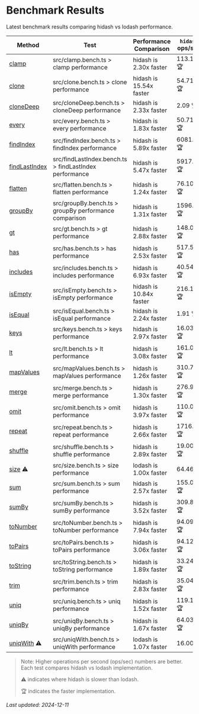 # Benchmark Results

Latest benchmark results comparing hidash vs lodash performance.

| Method | Test | Performance Comparison | `hidash` ops/sec | `lodash@4.17.21` ops/sec |
|--------|------|----------------------|----------------|----------------|
| [clamp](https://github.com/NaverPayDev/hidash/blob/9060d04c720505d8573b089c22576911cdf7ff00/src/clamp.ts) | src/clamp.bench.ts > clamp performance | hidash is 2.30x faster | 113.12 🏆 | 49.26 |
| [clone](https://github.com/NaverPayDev/hidash/blob/9060d04c720505d8573b089c22576911cdf7ff00/src/clone.ts) | src/clone.bench.ts > clone performance | hidash is 15.54x faster | 54.71 🏆 | 3.52 |
| [cloneDeep](https://github.com/NaverPayDev/hidash/blob/9060d04c720505d8573b089c22576911cdf7ff00/src/cloneDeep.ts) | src/cloneDeep.bench.ts > cloneDeep performance | hidash is 2.33x faster | 2.09 🏆 | 0.90 |
| [every](https://github.com/NaverPayDev/hidash/blob/9060d04c720505d8573b089c22576911cdf7ff00/src/every.ts) | src/every.bench.ts > every performance | hidash is 1.83x faster | 50.71 🏆 | 27.77 |
| [findIndex](https://github.com/NaverPayDev/hidash/blob/9060d04c720505d8573b089c22576911cdf7ff00/src/findIndex.ts) | src/findIndex.bench.ts > findIndex performance | hidash is 5.89x faster | 6081.07 🏆 | 1033.25 |
| [findLastIndex](https://github.com/NaverPayDev/hidash/blob/9060d04c720505d8573b089c22576911cdf7ff00/src/findLastIndex.ts) | src/findLastIndex.bench.ts > findLastIndex performance | hidash is 5.47x faster | 5917.19 🏆 | 1081.76 |
| [flatten](https://github.com/NaverPayDev/hidash/blob/9060d04c720505d8573b089c22576911cdf7ff00/src/flatten.ts) | src/flatten.bench.ts > flatten performance | hidash is 1.24x faster | 76.10 🏆 | 61.44 |
| [groupBy](https://github.com/NaverPayDev/hidash/blob/9060d04c720505d8573b089c22576911cdf7ff00/src/groupBy.ts) | src/groupBy.bench.ts > groupBy performance comparison | hidash is 1.31x faster | 1596.81 🏆 | 1219.99 |
| [gt](https://github.com/NaverPayDev/hidash/blob/9060d04c720505d8573b089c22576911cdf7ff00/src/gt.ts) | src/gt.bench.ts > gt performance | hidash is 2.88x faster | 148.04 🏆 | 51.41 |
| [has](https://github.com/NaverPayDev/hidash/blob/9060d04c720505d8573b089c22576911cdf7ff00/src/has.ts) | src/has.bench.ts > has performance | hidash is 2.53x faster | 517.55 🏆 | 204.42 |
| [includes](https://github.com/NaverPayDev/hidash/blob/9060d04c720505d8573b089c22576911cdf7ff00/src/includes.ts) | src/includes.bench.ts > includes performance | hidash is 6.93x faster | 40.54 🏆 | 5.85 |
| [isEmpty](https://github.com/NaverPayDev/hidash/blob/9060d04c720505d8573b089c22576911cdf7ff00/src/isEmpty.ts) | src/isEmpty.bench.ts > isEmpty performance | hidash is 10.84x faster | 216.14 🏆 | 19.93 |
| [isEqual](https://github.com/NaverPayDev/hidash/blob/9060d04c720505d8573b089c22576911cdf7ff00/src/isEqual.ts) | src/isEqual.bench.ts > isEqual performance | hidash is 2.24x faster | 1.91 🏆 | 0.85 |
| [keys](https://github.com/NaverPayDev/hidash/blob/9060d04c720505d8573b089c22576911cdf7ff00/src/keys.ts) | src/keys.bench.ts > keys performance | hidash is 2.97x faster | 16.03 🏆 | 5.40 |
| [lt](https://github.com/NaverPayDev/hidash/blob/9060d04c720505d8573b089c22576911cdf7ff00/src/lt.ts) | src/lt.bench.ts > lt performance | hidash is 3.08x faster | 161.00 🏆 | 52.20 |
| [mapValues](https://github.com/NaverPayDev/hidash/blob/9060d04c720505d8573b089c22576911cdf7ff00/src/mapValues.ts) | src/mapValues.bench.ts > mapValues performance | hidash is 1.26x faster | 310.72 🏆 | 246.54 |
| [merge](https://github.com/NaverPayDev/hidash/blob/9060d04c720505d8573b089c22576911cdf7ff00/src/merge.ts) | src/merge.bench.ts > merge performance | hidash is 1.30x faster | 276.98 🏆 | 213.28 |
| [omit](https://github.com/NaverPayDev/hidash/blob/9060d04c720505d8573b089c22576911cdf7ff00/src/omit.ts) | src/omit.bench.ts > omit performance | hidash is 3.97x faster | 110.08 🏆 | 27.75 |
| [repeat](https://github.com/NaverPayDev/hidash/blob/9060d04c720505d8573b089c22576911cdf7ff00/src/repeat.ts) | src/repeat.bench.ts > repeat performance | hidash is 2.66x faster | 1716.67 🏆 | 644.92 |
| [shuffle](https://github.com/NaverPayDev/hidash/blob/9060d04c720505d8573b089c22576911cdf7ff00/src/shuffle.ts) | src/shuffle.bench.ts > shuffle performance | hidash is 2.89x faster | 19.00 🏆 | 6.57 |
| [size](https://github.com/NaverPayDev/hidash/blob/9060d04c720505d8573b089c22576911cdf7ff00/src/size.ts) ⚠️ | src/size.bench.ts > size performance | lodash is 1.00x faster | 64.46 | 64.77 🏆 |
| [sum](https://github.com/NaverPayDev/hidash/blob/9060d04c720505d8573b089c22576911cdf7ff00/src/sum.ts) | src/sum.bench.ts > sum performance | hidash is 2.57x faster | 155.08 🏆 | 60.45 |
| [sumBy](https://github.com/NaverPayDev/hidash/blob/9060d04c720505d8573b089c22576911cdf7ff00/src/sumBy.ts) | src/sumBy.bench.ts > sumBy performance | hidash is 3.52x faster | 309.85 🏆 | 88.03 |
| [toNumber](https://github.com/NaverPayDev/hidash/blob/9060d04c720505d8573b089c22576911cdf7ff00/src/toNumber.ts) | src/toNumber.bench.ts > toNumber performance | hidash is 7.94x faster | 94.09 🏆 | 11.85 |
| [toPairs](https://github.com/NaverPayDev/hidash/blob/9060d04c720505d8573b089c22576911cdf7ff00/src/toPairs.ts) | src/toPairs.bench.ts > toPairs performance | hidash is 3.06x faster | 94.12 🏆 | 30.73 |
| [toString](https://github.com/NaverPayDev/hidash/blob/9060d04c720505d8573b089c22576911cdf7ff00/src/toString.ts) | src/toString.bench.ts > toString performance | hidash is 1.89x faster | 33.24 🏆 | 17.57 |
| [trim](https://github.com/NaverPayDev/hidash/blob/9060d04c720505d8573b089c22576911cdf7ff00/src/trim.ts) | src/trim.bench.ts > trim performance | hidash is 2.83x faster | 35.04 🏆 | 12.37 |
| [uniq](https://github.com/NaverPayDev/hidash/blob/9060d04c720505d8573b089c22576911cdf7ff00/src/uniq.ts) | src/uniq.bench.ts > uniq performance | hidash is 1.52x faster | 119.12 🏆 | 78.33 |
| [uniqBy](https://github.com/NaverPayDev/hidash/blob/9060d04c720505d8573b089c22576911cdf7ff00/src/uniqBy.ts) | src/uniqBy.bench.ts > uniqBy performance | hidash is 1.67x faster | 64.03 🏆 | 38.27 |
| [uniqWith](https://github.com/NaverPayDev/hidash/blob/9060d04c720505d8573b089c22576911cdf7ff00/src/uniqWith.ts) ⚠️ | src/uniqWith.bench.ts > uniqWith performance | lodash is 1.07x faster | 16.00 | 17.13 🏆 |

> Note: Higher operations per second (ops/sec) numbers are better. Each test compares hidash vs lodash implementation.
>
> ⚠️ indicates where hidash is slower than lodash.
>
> 🏆 indicates the faster implementation.

_Last updated: 2024-12-11_
